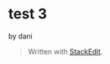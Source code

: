 
# test 3
by dani
> Written with [StackEdit](https://stackedit.io/).
<!--stackedit_data:
eyJoaXN0b3J5IjpbLTM3NTU3NTkxXX0=
-->